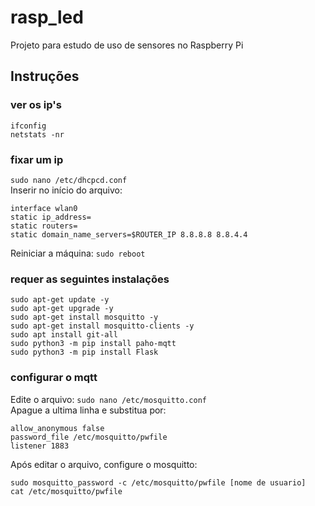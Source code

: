 # rasp_led

Projeto para estudo de uso de sensores no Raspberry Pi  
  

## Instruções
### ver os ip's
```shell
ifconfig
netstats -nr
```
### fixar um ip
`sudo nano /etc/dhcpcd.conf`  
Inserir no início do arquivo:
```
interface wlan0
static ip_address=
static routers=
static domain_name_servers=$ROUTER_IP 8.8.8.8 8.8.4.4
```
Reiniciar a máquina:
`sudo reboot`

### requer as seguintes instalações
```shell
sudo apt-get update -y
sudo apt-get upgrade -y
sudo apt-get install mosquitto -y
sudo apt-get install mosquitto-clients -y
sudo apt install git-all
sudo python3 -m pip install paho-mqtt
sudo python3 -m pip install Flask
```
### configurar o mqtt  
Edite o arquivo:
`sudo nano /etc/mosquitto.conf`  
Apague a ultima linha e substitua por:
```
allow_anonymous false
password_file /etc/mosquitto/pwfile
listener 1883
```
Após editar o arquivo, configure o mosquitto:
```
sudo mosquitto_password -c /etc/mosquitto/pwfile [nome de usuario]
cat /etc/mosquitto/pwfile
```

